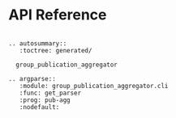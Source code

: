 # API Reference

```{eval-rst}

.. autosummary::
   :toctree: generated/

  group_publication_aggregator

.. argparse::
   :module: group_publication_aggregator.cli
   :func: get_parser
   :prog: pub-agg
   :nodefault:
```
